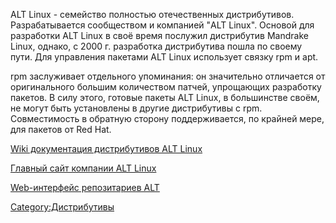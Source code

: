 ALT Linux - семейство полностью отечественных дистрибутивов.
Разрабатывается сообществом и компанией "ALT Linux". Основой
для разработки ALT Linux в своё время послужил дистрибутив Mandrake
Linux, однако, c 2000 г. разработка дистрибутива пошла по своему пути.
Для управления пакетами ALT Linux использует связку rpm и apt.

rpm заслуживает отдельного упоминания: он значительно отличается от
оригинального большим количеством патчей, упрощающих разработку
пакетов. В силу этого, готовые пакеты ALT Linux, в большинстве
своём, не могут быть установлены в другие дистрибутивы с rpm.
Совместимость в обратную сторону поддерживается, по крайней мере,
для пакетов от Red Hat.

[Wiki документация дистрибутивов ALT Linux](http://www.altlinux.org)

[Главный сайт компании ALT Linux](http://www.altlinux.ru)

[Web-интерфейс репозитариев ALT](http://packages.altlinux.org)

[Category:Дистрибутивы](Category:Дистрибутивы "wikilink")
